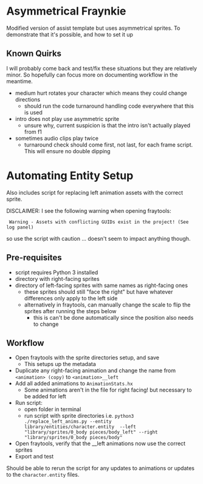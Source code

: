Asymmetrical Fraynkie
=====================

Modified version of assist template but uses asymmetrical sprites.
To demonstrate that it's possible, and how to set it up

Known Quirks
------------
I will probably come back and test/fix these situations but they are relatively minor. 
So hopefully can focus more on documenting workflow in the meantime.

- medium hurt rotates your character which means they could change directions
    - should run the code turnaround handling code everywhere that this is used
- intro does not play use asymmetric sprite
    - unsure why, current suspicion is that the intro isn't actually played from f1
- sometimes audio clips play twice
    - turnaround check should come first, not last, for each frame script. 
      This will ensure no double dipping


Automating Entity Setup
=======================

Also includes script for replacing left animation assets with the correct sprite.

DISCLAIMER: I see the following warning when opening fraytools:
```
 Warning - Assets with conflicting GUIDs exist in the project! (See log panel)
```
so use the script with caution ... doesn't seem to impact anything though.

Pre-requisites
--------------
- script requires Python 3 installed
- directory with right-facing sprites
- directory of left-facing sprites with same names as right-facing ones
    - these sprites should still "face the right" but have whatever differences only apply to the left side
    - alternatively in fraytools, can manually change the scale to flip the sprites after running the steps below
        - this is can't be done automatically since the position also needs to change

Workflow
--------
- Open fraytools with the sprite directories setup, and save 
    - This setups up the metadata
- Duplicate any right-facing animation and change the name from `<animation> (copy)` to `<animation>__left`
- Add all added animations to `AnimationStats.hx`
    - Some animations aren't in the file for right facing! but necessary to be added for left
- Run script:
    - open folder in terminal
    - run script with sprite directories
      i.e. `python3 ./replace_left_anims.py --entity library/entities/character.entity  --left "library/sprites/0_body pieces/body_left" --right "library/sprites/0_body pieces/body"`
- Open fraytools, verify that the __left animations now use the correct sprites
- Export and test

Should be able to rerun the script for any updates to animations or updates to the `character.entity` files. 
